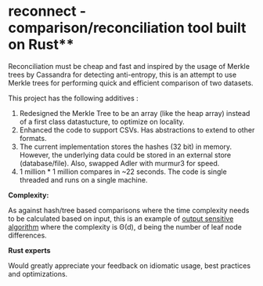 # reconnect - comparison/reconciliation tool built on Rust**

Reconciliation must be cheap and fast and inspired by the usage of Merkle trees by Cassandra for detecting anti-entropy, this is an attempt to use Merkle trees for performing quick and efficient comparison of two datasets.  

This project has the following additives :

1. Redesigned the Merkle Tree to be an array (like the heap array) instead of a first class datastucture, to optimize on locality.
2. Enhanced the code to support CSVs. Has abstractions to extend to other formats.
3. The current implementation stores the hashes (32 bit) in memory.  However, the underlying data could be stored in an external store (database/file). Also, swapped Adler with murmur3 for speed.
4. 1 million * 1 million compares in ~22 seconds. The code is single threaded and runs on a single machine.  


**Complexity:**

As against hash/tree based comparisons where the time complexity needs to be calculated based on input, this is an example of [output sensitive algorithm](https://en.wikipedia.org/wiki/Output-sensitive_algorithm) where the complexity is Θ(d), d being the number of leaf node differences.

**Rust experts**

Would greatly appreciate your feedback on idiomatic usage, best practices and optimizations.
